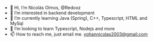 - 👋 Hi, I’m Nicolás Olmos, @Redooz
- 👀 I’m interested in backend development
- 🌱 I’m currently learning Java (Spring), C++, Typescript, HTML and MySql
- 💞️ I’m looking to learn Typescript, Nodejs and more
- 📫 How to reach me, just email me. yohannicolas2003@gmail.com

<!---
Redooz/Redooz is a ✨ special ✨ repository because its `README.md` (this file) appears on your GitHub profile.
You can click the Preview link to take a look at your changes.
--->
